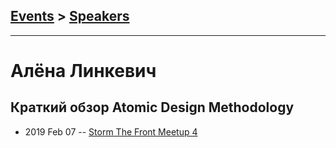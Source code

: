 ## [Events](../README.md) > [Speakers](../speakers.md)
---

# Алёна Линкевич

## Краткий обзор Atomic Design Methodology
- 2019 Feb 07 -- [Storm The Front Meetup 4](https://www.youtube.com/watch?v=xLuVsU0VN10)    
